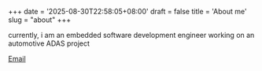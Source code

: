 +++
date = '2025-08-30T22:58:05+08:00'
draft = false
title = 'About me'
slug = "about"
+++

currently, i am an embedded software development engineer working on an automotive ADAS project

[Email](mailto:i@suntong.cc) 
